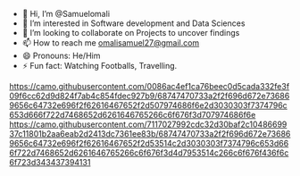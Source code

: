 - 👋 Hi, I’m @Samuelomali
- 👀 I’m interested in Software development and Data Sciences
- 💞️ I’m looking to collaborate on Projects to uncover findings 
- 📫 How to reach me omalisamuel27@gmail.com
- 😄 Pronouns: He/Him
- ⚡ Fun fact: Watching Footballs, Travelling.

https://camo.githubusercontent.com/0086ac4ef1ca76beec0d5cada332fe3f09f6cc62d9d824f7ab4c854fdec927b9/68747470733a2f2f696d672e736869656c64732e696f2f62616467652f2d507974686f6e2d3030303f7374796c653d666f722d7468652d6261646765266c6f676f3d707974686f6e
https://camo.githubusercontent.com/7117027992cdc32d30baf2c1048669937c11801b2aa6eab2d2413dc7361ee83b/68747470733a2f2f696d672e736869656c64732e696f2f62616467652f2d53514c2d3030303f7374796c653d666f722d7468652d6261646765266c6f676f3d4d7953514c266c6f676f436f6c6f723d343437394131
<!--
Samuelomali/Samuelomali is a ✨ special ✨ repository because its `README.md` (this file) appears on your GitHub profile.
You can click the Preview link to take a look at your changes.
--->
